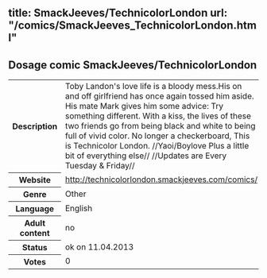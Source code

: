 title: SmackJeeves/TechnicolorLondon
url: "/comics/SmackJeeves_TechnicolorLondon.html"
---
Dosage comic SmackJeeves/TechnicolorLondon
-----------------------------------------

<table class="comicinfo">
<tr>
<th>Description</th><td>Toby Landon's love life is a bloody mess.His on and off girlfriend has once again tossed him aside. His mate Mark gives him some advice: Try something different. With a kiss, the lives of these two friends go from being black and white to being full of vivid color. No longer a checkerboard, This is Technicolor London. //Yaoi/Boylove Plus a little bit of everything else// //Updates are Every Tuesday &amp; Friday//</td>
</tr>
<tr>
<th>Website</th><td><a href="http://technicolorlondon.smackjeeves.com/comics/">http://technicolorlondon.smackjeeves.com/comics/</a></td>
</tr>
<tr>
<th>Genre</th><td>Other</td>
</tr>
<tr>
<th>Language</th><td>English</td>
</tr>
<tr>
<th>Adult content</th><td>no</td>
</tr>
<tr>
<th>Status</th><td>ok on 11.04.2013</td>
</tr>
<tr>
<th>Votes</th><td>0</div></td>
</tr>
</table>
